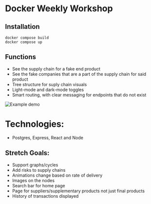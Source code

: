 # Docker Weekly Workshop

## Installation

```
docker compose build
docker compose up
```

## Functions
- See the supply chain for a fake end product
- See the fake companies that are a part of the supply chain for said product
- Tree structure for suply chain visuals
- Light-mode and dark-mode toggles
- Smart routing, with clear messaging for endpoints that do not exist

![Example demo](./demo.gif)

# Technologies:
- Postgres, Express, React and Node

## Stretch Goals:
- Support graphs/cycles
- Add risks to supply chains
- Animations change based on rate of delivery
- Images on the nodes
- Search bar for home page
- Page for suppliers/supplementary products not just final products
- History of transactions displayed
